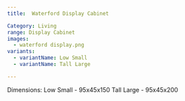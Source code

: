 ```yaml
---
title:  Waterford Display Cabinet

Category: Living
range: Display Cabinet
images: 
  - waterford display.png
variants:
  - variantName: Low Small
  - variantName: Tall Large

---
```


Dimensions:
Low Small - 95x45x150
Tall Large - 95x45x200
